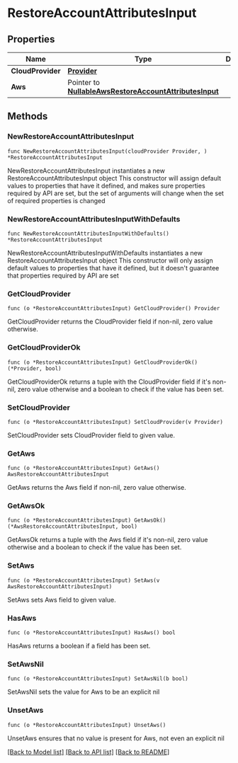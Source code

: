 # RestoreAccountAttributesInput

## Properties

Name | Type | Description | Notes
------------ | ------------- | ------------- | -------------
**CloudProvider** | [**Provider**](Provider.md) |  | 
**Aws** | Pointer to [**NullableAwsRestoreAccountAttributesInput**](AwsRestoreAccountAttributesInput.md) |  | [optional] 

## Methods

### NewRestoreAccountAttributesInput

`func NewRestoreAccountAttributesInput(cloudProvider Provider, ) *RestoreAccountAttributesInput`

NewRestoreAccountAttributesInput instantiates a new RestoreAccountAttributesInput object
This constructor will assign default values to properties that have it defined,
and makes sure properties required by API are set, but the set of arguments
will change when the set of required properties is changed

### NewRestoreAccountAttributesInputWithDefaults

`func NewRestoreAccountAttributesInputWithDefaults() *RestoreAccountAttributesInput`

NewRestoreAccountAttributesInputWithDefaults instantiates a new RestoreAccountAttributesInput object
This constructor will only assign default values to properties that have it defined,
but it doesn't guarantee that properties required by API are set

### GetCloudProvider

`func (o *RestoreAccountAttributesInput) GetCloudProvider() Provider`

GetCloudProvider returns the CloudProvider field if non-nil, zero value otherwise.

### GetCloudProviderOk

`func (o *RestoreAccountAttributesInput) GetCloudProviderOk() (*Provider, bool)`

GetCloudProviderOk returns a tuple with the CloudProvider field if it's non-nil, zero value otherwise
and a boolean to check if the value has been set.

### SetCloudProvider

`func (o *RestoreAccountAttributesInput) SetCloudProvider(v Provider)`

SetCloudProvider sets CloudProvider field to given value.


### GetAws

`func (o *RestoreAccountAttributesInput) GetAws() AwsRestoreAccountAttributesInput`

GetAws returns the Aws field if non-nil, zero value otherwise.

### GetAwsOk

`func (o *RestoreAccountAttributesInput) GetAwsOk() (*AwsRestoreAccountAttributesInput, bool)`

GetAwsOk returns a tuple with the Aws field if it's non-nil, zero value otherwise
and a boolean to check if the value has been set.

### SetAws

`func (o *RestoreAccountAttributesInput) SetAws(v AwsRestoreAccountAttributesInput)`

SetAws sets Aws field to given value.

### HasAws

`func (o *RestoreAccountAttributesInput) HasAws() bool`

HasAws returns a boolean if a field has been set.

### SetAwsNil

`func (o *RestoreAccountAttributesInput) SetAwsNil(b bool)`

 SetAwsNil sets the value for Aws to be an explicit nil

### UnsetAws
`func (o *RestoreAccountAttributesInput) UnsetAws()`

UnsetAws ensures that no value is present for Aws, not even an explicit nil

[[Back to Model list]](../README.md#documentation-for-models) [[Back to API list]](../README.md#documentation-for-api-endpoints) [[Back to README]](../README.md)



